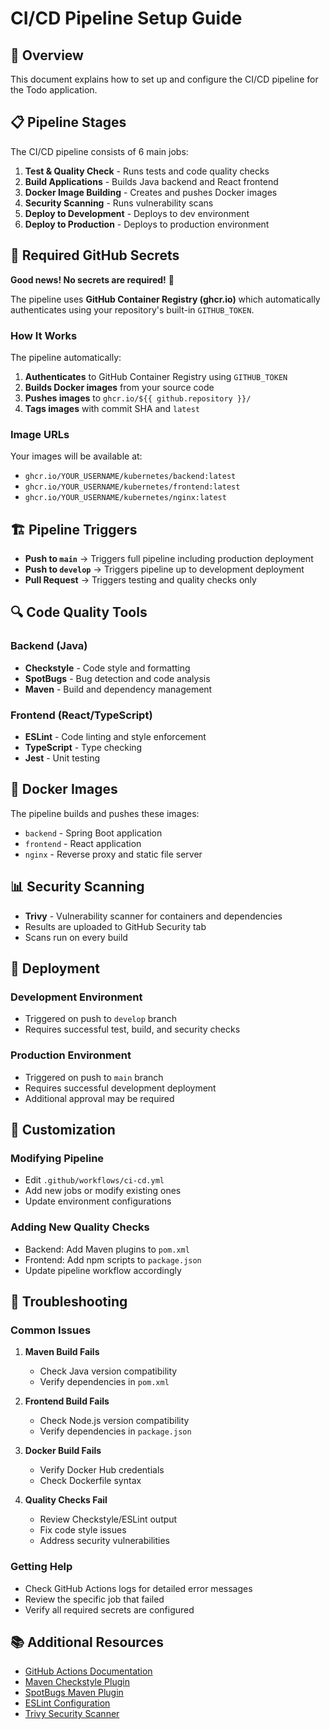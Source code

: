 # CI/CD Pipeline Setup Guide

## 🚀 Overview

This document explains how to set up and configure the CI/CD pipeline for the Todo application.

## 📋 Pipeline Stages

The CI/CD pipeline consists of 6 main jobs:

1. **Test & Quality Check** - Runs tests and code quality checks
2. **Build Applications** - Builds Java backend and React frontend
3. **Docker Image Building** - Creates and pushes Docker images
4. **Security Scanning** - Runs vulnerability scans
5. **Deploy to Development** - Deploys to dev environment
6. **Deploy to Production** - Deploys to production environment

## 🔐 Required GitHub Secrets

**Good news! No secrets are required!** 🎉

The pipeline uses **GitHub Container Registry (ghcr.io)** which automatically authenticates using your repository's built-in `GITHUB_TOKEN`.

### **How It Works**

The pipeline automatically:
1. **Authenticates** to GitHub Container Registry using `GITHUB_TOKEN`
2. **Builds Docker images** from your source code
3. **Pushes images** to `ghcr.io/${{ github.repository }}/`
4. **Tags images** with commit SHA and `latest`

### **Image URLs**

Your images will be available at:
- `ghcr.io/YOUR_USERNAME/kubernetes/backend:latest`
- `ghcr.io/YOUR_USERNAME/kubernetes/frontend:latest`
- `ghcr.io/YOUR_USERNAME/kubernetes/nginx:latest`

## 🏗️ Pipeline Triggers

- **Push to `main`** → Triggers full pipeline including production deployment
- **Push to `develop`** → Triggers pipeline up to development deployment
- **Pull Request** → Triggers testing and quality checks only

## 🔍 Code Quality Tools

### **Backend (Java)**
- **Checkstyle** - Code style and formatting
- **SpotBugs** - Bug detection and code analysis
- **Maven** - Build and dependency management

### **Frontend (React/TypeScript)**
- **ESLint** - Code linting and style enforcement
- **TypeScript** - Type checking
- **Jest** - Unit testing

## 🐳 Docker Images

The pipeline builds and pushes these images:
- `backend` - Spring Boot application
- `frontend` - React application
- `nginx` - Reverse proxy and static file server

## 📊 Security Scanning

- **Trivy** - Vulnerability scanner for containers and dependencies
- Results are uploaded to GitHub Security tab
- Scans run on every build

## 🚀 Deployment

### **Development Environment**
- Triggered on push to `develop` branch
- Requires successful test, build, and security checks

### **Production Environment**
- Triggered on push to `main` branch
- Requires successful development deployment
- Additional approval may be required

## 🔧 Customization

### **Modifying Pipeline**
- Edit `.github/workflows/ci-cd.yml`
- Add new jobs or modify existing ones
- Update environment configurations

### **Adding New Quality Checks**
- Backend: Add Maven plugins to `pom.xml`
- Frontend: Add npm scripts to `package.json`
- Update pipeline workflow accordingly

## 🐛 Troubleshooting

### **Common Issues**

1. **Maven Build Fails**
   - Check Java version compatibility
   - Verify dependencies in `pom.xml`

2. **Frontend Build Fails**
   - Check Node.js version compatibility
   - Verify dependencies in `package.json`

3. **Docker Build Fails**
   - Verify Docker Hub credentials
   - Check Dockerfile syntax

4. **Quality Checks Fail**
   - Review Checkstyle/ESLint output
   - Fix code style issues
   - Address security vulnerabilities

### **Getting Help**

- Check GitHub Actions logs for detailed error messages
- Review the specific job that failed
- Verify all required secrets are configured

## 📚 Additional Resources

- [GitHub Actions Documentation](https://docs.github.com/en/actions)
- [Maven Checkstyle Plugin](https://maven.apache.org/plugins/maven-checkstyle-plugin/)
- [SpotBugs Maven Plugin](https://spotbugs.readthedocs.io/en/latest/maven.html)
- [ESLint Configuration](https://eslint.org/docs/user-guide/configuring)
- [Trivy Security Scanner](https://aquasecurity.github.io/trivy/)
